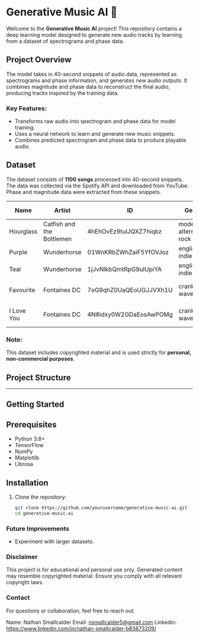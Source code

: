 # Generative Music AI 🎵

Welcome to the **Generative Music AI** project! This repository contains a deep learning model designed to generate new audio tracks by learning from a dataset of spectrograms and phase data. 

## Project Overview

The model takes in 40-second snippets of audio data, represented as spectrograms and phase information, and generates new audio outputs. It combines magnitude and phase data to reconstruct the final audio, producing tracks inspired by the training data.

### Key Features:
- Transforms raw audio into spectrogram and phase data for model training.
- Uses a neural network to learn and generate new music snippets.
-  Combines predicted spectrogram and phase data to produce playable audio.

## Dataset

The dataset consists of **1100 songs** processed into 40-second snippets. The data was collected via the Spotify API and downloaded from YouTube. Phase and magnitude data were extracted from these snippets.

| Name        | Artist                     | ID                       | Genre                    | Tempo   | Valence | Liveness | Acousticness | Danceability | Energy | Speechiness | Instrumentalness | Loudness | Key | Mode | Time Signature | File Path                                      | Phase File                                      | Spectrogram File                                |
|-------------|----------------------------|---------------------------|--------------------------|---------|---------|----------|--------------|--------------|--------|-------------|------------------|----------|-----|------|----------------|------------------------------------------------|------------------------------------------------|------------------------------------------------|
| Hourglass   | Catfish and the Bottlemen  | 4hEhOvEz9tulJQXZ7hiqkz    | modern alternative rock  | 129.902 | 0.398   | 0.153    | 0.389        | 0.652        | 0.302  | 0.0328      | 0.000251         | -9.949   | 6   | 1    | 4              | Youtube/Hourglass - Catfish and the Bottlemen.mp3  | Phase/Hourglass - Catfish and the Bottlemen_phase.npz | Spectogram/Hourglass - Catfish and the Bottlemen.npz |
| Purple      | Wunderhorse               | 01WnKRbZWhZaiF5YfOVJoz    | english indie rock       | 141.437 | 0.249   | 0.14     | 0.0502       | 0.27         | 0.683  | 0.0357      | 0.00206          | -5.523   | 11  | 1    | 4              | Youtube/Purple - Wunderhorse.mp3               | Phase/Purple - Wunderhorse_phase.npz           | Spectogram/Purple - Wunderhorse.npz            |
| Teal        | Wunderhorse               | 1jJvNlkbQmtRpG9uIUpiYA    | english indie rock       | 158.714 | 0.375   | 0.0949   | 0.438        | 0.439        | 0.883  | 0.36        | 0.0175           | -7.616   | 9   | 1    | 4              | Youtube/Teal - Wunderhorse.mp3                 | Phase/Teal - Wunderhorse_phase.npz             | Spectogram/Teal - Wunderhorse.npz              |
| Favourite   | Fontaines DC              | 7oG9qhZ0UaQEoUGJJVXh1U    | crank wave               | 76.003  | 0.424   | 0.361    | 0.000114     | 0.353        | 0.875  | 0.0343      | 1.13e-06         | -5.14    | 1   | 0    | 4              | Youtube/Favourite - Fontaines DC.mp3           | Phase/Favourite - Fontaines DC_phase.npz       | Spectogram/Favourite - Fontaines DC.npz        |
| I Love You  | Fontaines DC              | 4N8idxy0W2GDaEosAwPOMg    | crank wave               | 114.032 | 0.375   | 0.0679   | 0.089        | 0.633        | 0.771  | 0.0319      | 0.0              | -7.207   | 4   | 0    | 4              | Youtube/I Love You - Fontaines DC.mp3          | Phase/I Love You - Fontaines DC_phase.npz      | Spectogram/I Love You - Fontaines DC.npz       |


### Note:

This dataset includes copyrighted material and is used strictly for **personal, non-commercial purposes**.

## Project Structure

-------

## Getting Started

## Prerequisites
- Python 3.8+
- TensorFlow
- NumPy
- Matplotlib
- Librosa

## Installation

1. Clone the repository:
   ```bash
   git clone https://github.com/yourusername/generative-music-ai.git
   cd generative-music-ai


### Future Improvements
 - Experiment with larger datasets.

### Disclaimer

This project is for educational and personal use only. Generated content may resemble copyrighted material. Ensure you comply with all relevant copyright laws.

### Contact

For questions or collaboration, feel free to reach out:

Name: Nathan Smallcalder
Email: nsmallcalder5@gmail.com
Linkedin: https://www.linkedin.com/in/nathan-smallcalder-b83673209/
